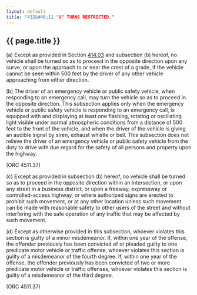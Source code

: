 ```yaml
---
layout: default
title: "432&#46;11 "U" TURNS RESTRICTED."
---
```


{{ page.title }}
----------------

(a) Except as provided in Section [414.03](1da809fb.html) and subsection (b) hereof, no vehicle shall be turned so as to proceed in the opposite direction upon any curve, or upon the approach to or near the crest of a grade, if the vehicle cannot be seen within 500 feet by the driver of any other vehicle approaching from either direction.

(b) The driver of an emergency vehicle or public safety vehicle, when responding to an emergency call, may turn the vehicle so as to proceed in the opposite direction. This subsection applies only when the emergency vehicle or public safety vehicle is responding to an emergency call, is equipped with and displaying at least one flashing, rotating or oscillating light visible under normal atmospheric conditions from a distance of 500 feet to the front of the vehicle, and when the driver of the vehicle is giving an audible signal by siren, exhaust whistle or bell. This subsection does not relieve the driver of an emergency vehicle or public safety vehicle from the duty to drive with due regard for the safety of all persons and property upon the highway.

(ORC 4511.37)

(c) Except as provided in subsection (b) hereof, no vehicle shall be turned so as to proceed in the opposite direction within an intersection, or upon any street in a business district, or upon a freeway, expressway or controlled-access highway, or where authorized signs are erected to prohibit such movement, or at any other location unless such movement can be made with reasonable safety to other users of the street and without interfering with the safe operation of any traffic that may be affected by such movement.

(d) Except as otherwise provided in this subsection, whoever violates this section is guilty of a minor misdemeanor. If, within one year of the offense, the offender previously has been convicted of or pleaded guilty to one predicate motor vehicle or traffic offense, whoever violates this section is guilty of a misdemeanor of the fourth degree. If, within one year of the offense, the offender previously has been convicted of two or more predicate motor vehicle or traffic offenses, whoever violates this section is guilty of a misdemeanor of the third degree.

(ORC 4511.37)